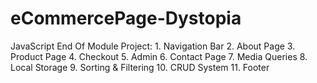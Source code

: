 # eCommercePage-Dystopia
JavaScript End Of Module Project: 1. Navigation Bar 2. About Page 3. Product Page 4. Checkout 5. Admin 6. Contact Page 7. Media Queries 8. Local Storage 9. Sorting &amp; Filtering 10. CRUD System 11. Footer
